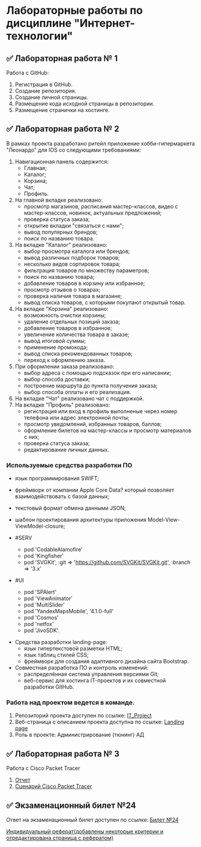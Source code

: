 # Лабораторные работы по дисциплине "Интернет-технологии"

## ✅ Лабораторная работа № 1

Работа с GitHub: 
1. Регистрация в GitHub.
2. Создание репозитория.
3. Создание личной страницы.
4. Размещение кода исходной страницы в репозитории.
5. Размещение странички на хостинге.



## ✅ Лабораторная работа № 2

В рамках проекта разработано ритейл приложение хобби-гипермаркета "Леонардо" для IOS со следующими требованиями:
1. Навигационная панель содержится:
   * Главная;
   * Каталог;
   * Корзина;
   * Чат;
   * Профиль.
2. На главной вкладке реализовано:
   * просмотр магазинов, расписания мастер-классов, видео с мастер-классов, новинок, актуальных предложений;
   * проверка статуса заказа;
   * открытие вкладки "связаться с нами";
   * вывод популярных брендов;
   * поиск по названию товара.
3. На вкладке "Каталог" реализовано:
   * выбор просмотра каталога или брендов;
   * вывод различных подборок товаров;
   * несколько видов сортировок товара;
   * фильтрация товаров по множеству параметров;
   * поиск по названию товара;
   * добавление товаров в корзину или избранное;
   * просмотр отзывов о товарах;
   * проверка наличия товара в магазине;
   * вывод списка товаров, с которыми покупают открытый товар.
4. На вкладке "Корзина" реализовано:
   * возможность очистки корзины;
   * удаление отдельных позиций заказа;
   * добавление товаров в избранное;
   * увеличение количества товара в заказе;
   * вывод итоговой суммы;
   * применение промокода;
   * вывод списка рекомендованных товаров;
   * переход к оформлению заказа.
5. При оформлении заказа реализовано:
   * выбор адреса с помощью подсказок при его написании;
   * выбор способа доставки;
   * построение маршрута до пункта получения заказа;
   * выбор способа оплаты и его реализация.
6. На вкладке "Чат" реализовано чат с поддержкой.
7. На вкладке "Профиль" реализовано:
   * регистрация или вход в профиль выполненые через номер телефона или адрес электронной почты;
   * просмотр уведомлений, избранных товаров, баллов;
   * оформление билетов на мастер-классы и просмотр материалов с них;
   * проверка статуса заказа;
   * редактирование личных данных.

### Используемые средства разработки ПО


   + язык программирования SWIFT;
   + фреймворк от компании Apple Core Data? который позволяет взаимодействовать с базой данных;
   + текстовый формат обмена данными JSON;
   + шаблон проектирования архитектуры приложения Model-View-ViewModel-closure;
   + #SERV
      * pod 'CodableAlamofire'
      * pod 'Kingfisher'
      * pod 'SVGKit', :git => 'https://github.com/SVGKit/SVGKit.git', :branch => '3.x'

   + #UI
      * pod 'SPAlert'
      * pod 'ViewAnimator'
      * pod 'MultiSlider'
      * pod 'YandexMapsMobile', '4.1.0-full'
      * pod 'Cosmos'
      * pod 'netfox'
      * pod 'JivoSDK'.
* Средства разработки landing-page:
   + язык гипертекстовой разметки HTML;
   + язык таблиц стилей CSS;
   + фреймворк для создания адаптивного дизайна сайта Bootstrap.
* Совместная разработка ПО и контроль изменений:
   + распределённая система управления версиями Git;
   + веб-сервис для хостинга IT-проектов и их совместной разработки GitHub.

### Работа над проектом ведется в команде.
1. Репозиторий проекта доступен по ссылке: [IT_Project]( https://github.com/tormaks/leonardo-landing-page)
2. Веб-страница с описанием проекта доступна по ссылке: [Landing page](https://tormaks.github.io/leonardo-landing-page/)
3. Роль в проекте: Администрирование (тюнинг) АД

## ✅ Лабораторная работа № 3
Работа с Cisco Packet Tracer
1. [Отчет](https://github.com/FABI667coder/InternetTechnologyLR/blob/main/%D0%9E%D1%82%D1%87%D0%B5%D1%82%20%D0%BF%D0%BE%20%D0%9B%D0%A03%20%D0%93%D0%BE%D1%80%D0%BD%D0%B0%D0%BA%20%D0%98%D0%94%D0%9C-22-02.pdf)
2. [Сценарий Cisco Packet Tracer](https://github.com/GornakDanila/InternetTechnologyLR/blob/main/Сценарий%203%20ЛР3%20Горнак%20ИДМ-22-02.pka?raw=true)

## ✅ Экзаменационный билет №24

Ответ на экзаменационный билет доступен по ссылке:
[Билет №24](https://github.com/stankin/inet-2022/wiki/exam24)

[Индивидуальный реферат(добавлены некоторые критерии и отредактирована страница с рефератом)](https://github.com/stankin/inet-2022/wiki/exam24/_compare/ac8c7756c4ccd6aa96b7c66f025f62794d69c8a3)
